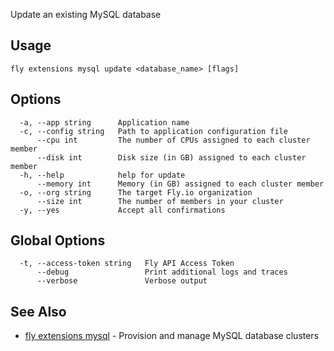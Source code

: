 Update an existing MySQL database


## Usage
~~~
fly extensions mysql update <database_name> [flags]
~~~

## Options

~~~
  -a, --app string      Application name
  -c, --config string   Path to application configuration file
      --cpu int         The number of CPUs assigned to each cluster member
      --disk int        Disk size (in GB) assigned to each cluster member
  -h, --help            help for update
      --memory int      Memory (in GB) assigned to each cluster member
  -o, --org string      The target Fly.io organization
      --size int        The number of members in your cluster
  -y, --yes             Accept all confirmations
~~~

## Global Options

~~~
  -t, --access-token string   Fly API Access Token
      --debug                 Print additional logs and traces
      --verbose               Verbose output
~~~

## See Also

* [fly extensions mysql](/docs/flyctl/extensions-mysql/)	 - Provision and manage MySQL database clusters

